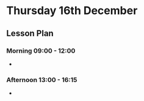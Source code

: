 # Thursday 16th December

## Lesson Plan

### Morning 09:00 - 12:00

+ 

### Afternoon 13:00 - 16:15

+ 
